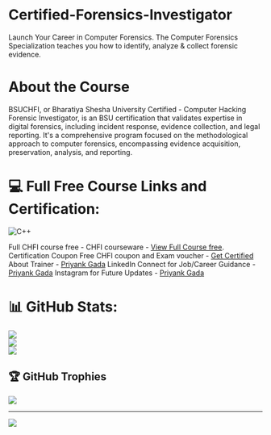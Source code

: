 # Certified-Forensics-Investigator
Launch Your Career in Computer Forensics. The Computer Forensics Specialization teaches you how to identify, analyze &amp; collect forensic evidence.

# About the Course
BSUCHFI, or Bharatiya Shesha University Certified - Computer Hacking Forensic Investigator, is an BSU certification that validates expertise in digital forensics, including incident response, evidence collection, and legal reporting. It's a comprehensive program focused on the methodological approach to computer forensics, encompassing evidence acquisition, preservation, analysis, and reporting. 


# 💻 Full Free Course Links and Certification:
![C++](https://img.shields.io/badge/c++-%2300599C.svg?style=for-the-badge&logo=c%2B%2B&logoColor=white)

Full CHFI course free - CHFI courseware - [View Full Course free](https://www.youtube.com/watch?v=X3-bTQpx7T8&list=PLNoxDhp7acwq_hxQxHotIgRZG-GVzi5x5).
Certification Coupon Free CHFI coupon and Exam voucher - [Get Certified](https://www.iSerpent.com)
About Trainer - [Priyank Gada](https://www.priyankgada.com)
LinkedIn Connect for Job/Career Guidance - [Priyank Gada](https://www.linkedin.com/in/priyankgada)
Instagram for Future Updates - [Priyank Gada](https://www.instagram.com/gada.priyank)



# 📊 GitHub Stats:
![](https://github-readme-stats.vercel.app/api?username=gadapriyank&theme=dark&hide_border=false&include_all_commits=false&count_private=false)<br/>
![](https://nirzak-streak-stats.vercel.app/?user=gadapriyank&theme=dark&hide_border=false)<br/>
![](https://github-readme-stats.vercel.app/api/top-langs/?username=gadapriyank&theme=dark&hide_border=false&include_all_commits=false&count_private=false&layout=compact)

## 🏆 GitHub Trophies
![](https://github-profile-trophy.vercel.app/?username=gadapriyank&theme=radical&no-frame=false&no-bg=true&margin-w=4)

---
[![](https://visitcount.itsvg.in/api?id=gadapriyank&icon=0&color=0)](https://visitcount.itsvg.in)


